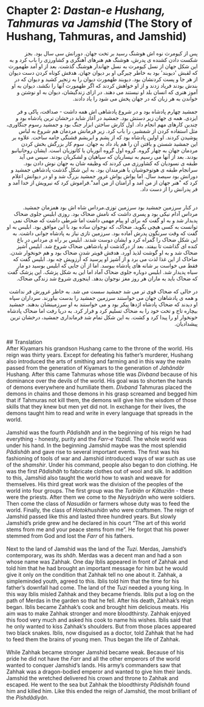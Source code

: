 # Chapter 2: *Dastan-e Hushang, Tahmuras va Jamshid* (The Story of Hushang, Tahmuras, and Jamshid)

<div dir="rtl">
پس از کیومرث نوه اش هوشنگ رسید بر تخت جهان. دورانش سی سال بود. بجز شکست دادن کشنده ی پدرش، هوشنگ هم هنرهای آهنگری و کشاورزی را باب کرد و به این شکل جهان از نسل کیومرث  به نسل جهاندار هوشنگ گذشت. بعد از او آمد طهمورث که لقبش 'دیوبند' بود به خاطر چیرگی او بر دیوان جهان. هدفش کوتاه کردن دست دیوان از هر جا و پست کردنشان بود. دیوبند طهمورث دیوان را به زنجیر کشید و دیوان که در بندش بودند فریاد زدند و از او خواهش کردند که اگر طهمورث آنها را نکشد، دیوان به او آموز هنری که انسان بلد او نیستند می دهند. در ازای زندگیشان، دیوان به او نوشتن و خواندن به هر زبان که در جهان پخش می شود را یاد دادند.
<br>
<br>
جمشید چهارم پادشاه بود و در شروع پادشاهی اش همه داشت - صداقت، پاکی و فر ایزدی. همه ی جهان زیر دستش بود. جمشید در آغاز شاید درخشان ترین پادشاه بود و چندین کارهای مهم انجام داد. اول کارش ساختن ابزار جنگ بود و جمشید رسوم جنگاوری، مثل استفاده کردن از شمشیر،  را باب کرد. زیر فرمانش مردمان هم شروع به لباس پوشیدن کردند. او اولین پادشاه بود که از پشم و ابریشم قشنگی جامه ساخت. علاوه بر این جمشید شستن و بافتن آن را هم یاد داد به جهان. سوم کار بزرگش بخش کردن مردمان جهان به چهار گروه. گروه اول گروه آتوربان یا کاتوزیان است. ایشان روحانیانبو بودند. بعد از آنها می رسیم به نیساریان که سپاهیان و لشکریان بودند. سپس می آید طبقه ی نسودیان که کشاورزی می کردند که وظیفه شان به جهان نوش دادن بود. سرانجام طبقه ی هوتوخوشیان یا هنرمندان بود. به این شکل گذشت پادشاهی جمشید و دورانش بود سیصد سال. اما یواش یواش غرور جمشید بزرگ شد و او در دیوانش اعلام کرد که "هنر جهان از من آمد و آرامتان از من آمد".فراموش کرد که نیرویش از خدا آمد و فر پدرانش  را از دست داد. 
<br>
<br>

در کنار سرزمین جمشید بود سرزمین توزی.مرداس شاه اش بود همزمان جمشید. مرداس آدام نیکی بود و پسری داشت که نامش ضحاک بود. روزی ابلیس جلوی ضحاک پدیدار شد و به او گفت که برای او پیام مهمی داشت اما شرطی داشت که ضحاک نمی توانست به کسی هیچی بگوید. ضحاک، که نوجوان ساده بود با این موافق بود. ابلیس به او گفت که وقت سرنگون پدرش آماده بود. سرزمین تازی نیاز به پادشاه جوانی داشت. به این شکل ضحاک را گمراه کرد و ایشان دوست شدند. ابلیس بر راه ی مرداس در باغ کنده ای گذاشت تا بیفتد. بعد از درگذشت او پادشاهی ضحاک شروع شد. ابلیس آشپز ضحاک شد و به او گوشت لذیذ آورد. هدفش قویتر شدن ضحاک بود و هم خونخوار شدن. ضاحاک از این غذا لذت می برد و از آشپز او پرسید که آرزویش چه بود. ابلیس گفت که فقط می خواست بر شانه های پادشاه ببوسد. اما از آن جایی که ابلیس بوسید دو مار سیاه پدیدار شد. ابلیس دوباره جلوی ضحاک آماد اما این به شکل پزشک. این پزشک گفت که ضحاک باید به ماران هر روز مغز نوجوان بدهد. اینجوری شروع شد زندگی ضحاک. 
<br>
<br>
در حالی که ضحاک قوی تر می شد جمشید سست می شد. به خاطر غرورش فر نداشت و همه ی پادشاهان جهان می خواستند سرزمین جمشید را بدست بیاورند. سرداران سپاه او دیدند که ضحاک پادشاه اژدها پیکر بود و می خواستند به او سرزمینشان بدهند. جمشید بیچاره تاج و تخت خود را به ضحاک تسلیم کرد و فرار کرد. به دریا رفت اما ضحاک پادشاه خونخوار او را پیدا کرد و کشت. به این شکل تمام شد فرمانداری جمشید، درخشان ترین پیشدادیان.  
</div>
<br>
## Translation
<div>
After Kiyamars his grandson Hushang came to the throne of the world. His reign was thirty years. Except for defeating his father’s murderer, Hushang also introduced the arts of smithing and farming and in this way the realm passed from the generation of Kiyamars to the generation of <em>Jahândâr</em> Hushang. After this came Tahmuras whose title was <em>Divband</em> because of his dominance over the devils of the world. His goal was to shorten the hands of demons everywhere and humiliate them. <em>Divband</em> Tahmuras placed the demons in chains and those demons in his grasp screamed and begged him that if Tahmuras not kill them, the demons will give him the wisdom of those skills that they knew but men yet did not. In exchange for their lives, the demons taught him to read and write in every language that spreads in the world.
<br>
<br>
Jamshid was the fourth <em>Pâdishâh</em> and in the beginning of his reign he had everything - honesty, purity and the <em>Farr-e Yazidi</em>. The whole world was under his hand. In the beginning Jamshid maybe was the most splendid <em>Pâdishâh</em> and gave rise to several important events. The first was his fashioning of tools of war and Jamshid introduced ways of war such as use of the <em>shamshir</em>. Under his command, people also began to don clothing. He was the first <em>Pâdishâh</em> to fabricate clothes out of wool and silk. In addition to this, Jamshid also taught the world how to wash and weave for themselves. His third great work was the division of the peoples of the world into four groups. The first group was the <em>Turbiân</em> or <em>Kâtuziân</em> - these were the priests. After them we come to the <em>Neysâriyân</em> who were soldiers. Then come the class of <em>Nasudiân</em> or farmers whose duty was to feed the world. Finally, the class of<em> Hotokhushiân</em> who were craftsmen. The reign of Jamshid passed like this and lasted three hundred years. But slowly Jamshid’s pride grew and he declared in his court “The art of this world stems from me and your peace stems from me”.  He forgot that his power stemmed from God and lost the <em>Farr</em> of his fathers. 
<br>
<br>
Next to the land of Jamshid was the land of the <em>Tuzi</em>. Merdas, Jamshid’s contemporary, was its <em>shâh</em>. Merdas was a decent man and had a son whose name was Zahhak. One day Iblis appeared in front of Zahhak and told him that he had brought an important message for him but he would give it only on the condition that Zahhak tell no one about it. Zahhak, a simpleminded youth, agreed to this. Iblis told him that the time for his father’s downfall had come. The land of the <em>Tuzi</em> needed a young king. In this way Iblis misled Zahhak and they became friends. Iblis put a log on the path of Merdas in the garden so that he fell. After his death, Zahhak’s reign began. Iblis became Zahhak’s cook and brought him delicious meats. His aim was to make Zahhak stronger and more bloodthirsty. Zahhak enjoyed this food very much and asked his cook to name his wishes. Iblis said that he only wanted to kiss Zahhak’s shoulders. But from those places appeared two black snakes. Iblis, now disguised as a doctor, told Zahhak that he had to feed them the brains of young men. Thus began the life of Zahhak. 
<br>
<br>
While Zahhak became stronger Jamshid became weak. Because of his pride he did not have the <em>Farr</em> and all the other emperors of the world wanted to conquer Jamshid’s lands. His army’s commanders saw that Zahhak was a dragon-bodied emperor and wanted to give him their lands. Jamshid the wretched delivered his crown and throne to Zahhak and escaped. He went to the sea but Zahhak the bloodthirsty <em>Pâdishâh</em> found him and killed him. Like this ended the reign of Jamshid, the most brilliant of the <em>Pishdâdiyân</em>.
</div>